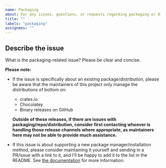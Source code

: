 ```yaml
---
name: Packaging
about: For any issues, questions, or requests regarding packaging or distribution.
title: ""
labels: "packaging"
assignees: ""
---
```


## Describe the issue

What is the packaging-related issue? Please be clear and concise.

**Please note:**

- If the issue is specifically about an existing package/distribution, please be aware that the maintainers of this project only
  manage the distributions of bottom on:

  - crates.io
  - Chocolatey
  - Binary releases on GitHub

  **Outside of these releases, if there are issues with packaging/repo/distribution, consider first contacting whoever is handling those release channels where appropriate, as maintainers here may not be able to provide much assistance.**

- If this issue is about supporting a new package manager/installation method, please consider maintaining it yourself
  and sending in a PR/issue with a link to it, and I'll be happy to add it to the list in the README. See
  [the documentation](https://clementtsang.github.io/bottom/nightly/contribution/packaging-and-distribution/) for more information.
